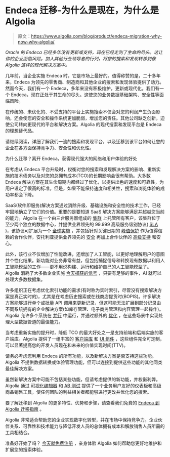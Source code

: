 # Endeca 迁移-为什么是现在，为什么是 Algolia 

> 原文：<https://www.algolia.com/blog/product/endeca-migration-why-now-why-algolia/>

*Oracle 的 Endeca 已经多年没有更新或支持，现在已经走到了生命的尽头。这让你的企业面临风险。加入其他行业领导者的行列，将您的搜索和发现转移到像 Algolia 这样的现代解决方案中。*

几年前，当企业实施 Endeca 时，它是市场上最好的。值得称赞的是，二十多年来，Endeca 为领先的零售商、制造商和其他企业的搜索和发现体验提供了动力。然而今天，我们有一个 Endeca，多年来没有积极维护，更新或现代化。我们有一个 Endeca，现在正处于其生命的尽头。这使您的业务数据基础架构、安全性等面临风险。

在传统的、未优化的、不受支持的平台上实施搜索不仅会对您的利润产生负面影响，还会使您的安全和操作系统更加脆弱，增加您的责任。其他公司缺乏创新，迫使公司转向更现代的平台和解决方案。Algolia 的现代搜索和发现平台是 Endeca 的理想替代品。

请继续阅读，详细了解我们一流的搜索和发现平台，以及迁移到该平台如何让您的企业在各方面保持竞争力、安全性和优化性。

为什么迁移？离开 Endeca，获得现代强大的网络和用户体验的好处

在考虑从 Endeca 平台升级时，权衡对您的搜索和发现解决方案的影响、重新实施的技术债务以及对您的总拥有成本(TCO)的长期影响会很有帮助。大多数 Endeca 解决方案在其生命周期内都经过了优化，以提供出色的速度和可靠性，为用户设定了很高的标准。但是，如果不能保持速度和相关性，搜索和浏览体验的成功率都会下降。

SaaS(软件即服务)解决方案通过消除升级、基础设施和安全性的技术工作，已经牢固地确立了它们的价值。重要的是要知道 SaaS 解决方案能够满足并超越您当前的能力。Algolia 在一个由三台服务器组成的 [集群](https://www.algolia.com/doc/guides/scaling/servers-clusters/) 上托管所有客户，该集群位于至少两个独立的数据中心，并提供业界领先的 99.999 高级服务级别协议( [SLA](https://www.algolia.com/policies/sla/) )，该协议可扩展为一个 [全球实施](https://www.algolia.com/doc/guides/scaling/servers-clusters/#from-servers-to-clusters-to-distributed-search-network) ，并包括针对关键日期的 [峰值保护](https://www.algolia.com/doc/guides/scaling/servers-clusters/#from-servers-to-clusters-to-distributed-search-network) 作为值得信赖的合作伙伴，安托利亚提供业界领先的 [安全](https://www.algolia.com/distributed-secure/security-compliance/) 再加上合作伙伴的 [高级支持](https://www.algolia.com/products/search-and-discovery/enterprise/) 和安心。

此外，该行业不仅增加了性能改进，还增加了人工智能，以更好地理解用户的意图并个性化结果。新功能对业务非常有益，但包括捕捉信号和转换现有数据以利用人工智能模型的工作——更不用说构建、运行和维护自己的人工智能模型了。Algolia 消耗了大多数企业实施 [今天捕获的信号](https://www.algolia.com/doc/guides/sending-events/planning/) ，只要有足够的事件，AI 就可以处理大多数数据集。

许多组织正在考虑优化索引功能的需求(有时称为实时索引，尽管没有搜索解决方案是真正实时的)，尤其是在考虑历史搜索或在线商店提货时(BOPIS)。许多解决方案能够进行单个或批量 API 调用来更新记录，但这可能无法扩展到部分记录由不同系统拥有的企业解决方案(如库存管理、电子商务管理和内容管理一起操作)。Algolia 允许多个系统在 [并行](https://www.algolia.com/doc/api-reference/api-methods/partial-update-objects/) 中运行，并通过额外的 [优化](https://www.algolia.com/doc/guides/sending-and-managing-data/send-and-update-your-data/in-depth/handling-concurrency-with-versioning/) ，在这些场景中实现处理大型数据管道的最佳能力。

当考虑重新实施的提升时，降低 TCO 的最大好处之一是支持前端和后端实施的客户端库。Algolia 提供了一组丰富的 [客户端库](https://www.algolia.com/developers/#integrations) 和 [UI 组件](https://www.algolia.com/doc/api-reference/widgets/js/) ，这些组件完全可定制，可以显著提高您的开发人员现在和未来的价值实现时间(TTV)。

请务必考虑您利用 Endeca 的所有功能，以及新解决方案是否支持这些功能。Algolia 不提供数据转换或体验管理功能，但可以连接到提供这些功能的其他同类最佳解决方案。

虽然新解决方案中可能不包括某些功能，但请考虑提供的新功能，并权衡利弊。Algolia 通过 [可视化编辑器](https://www.algolia.com/products/search-and-discovery/visual-merchandising-curation/) 和 [AB 测试](https://www.algolia.com/products/search-and-discovery/ab-testing/) 提供了一个业务用户友好的仪表板和高级商品销售工具，使任何团队的利益相关者都能够进行更改并优化您的搜索。

要了解迁移到 Algolia 的更多特性、优势和步骤，请查看我们免费的 [Endeca 到 Algolia 迁移指南](https://resources.algolia.com/guides/endeca-to-algolia-migration-guide) 。

Algolia 非常适合帮助您的企业实现数字化转型，并在市场中保持竞争力。企业伙伴关系、可靠性和技术能力与降低开发人员的总体拥有成本和解放销售人员所需的工具相结合。

准备好开始了吗？ [今天就免费注册](https://www.algolia.com/users/sign_up) ，亲身体验 Algolia 如何帮助您更好地维护和扩展您的搜索体验。